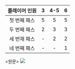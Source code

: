 
| 플레이어 인원 | 3   | 4-5 |  6  |
|:-------------:| --- |:---:|:---:|
| 첫 번째 패스  | 5   |  5  |  5  |
| 두 번째 패스  | 2   |  3  |  3  |
| 세 번재 패스  | -   |  2  |  2  |
| 네 번째 패스  | -   |  -  |  1  |


<원문>
<img src="/BonusForPassing.png"/>

